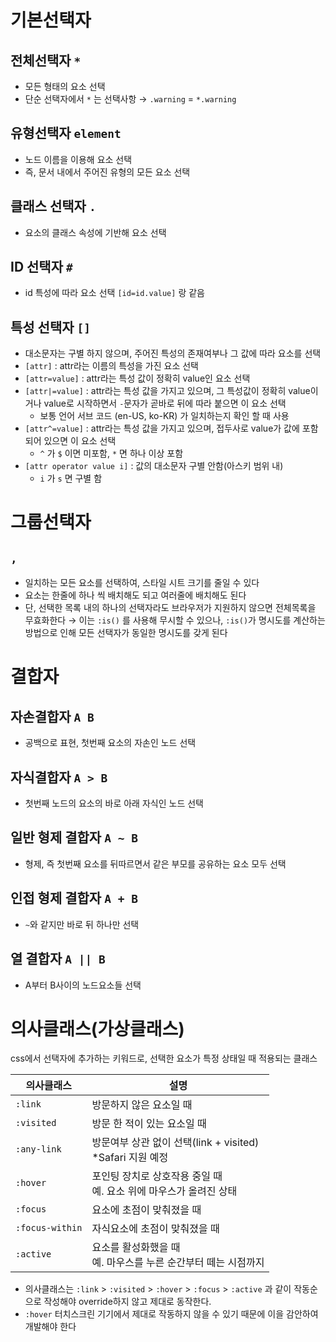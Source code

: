 # 기본선택자

## 전체선택자 `*`

- 모든 형태의 요소 선택
- 단순 선택자에서 `*` 는 선택사항 → `.warning` = `*.warning`

## 유형선택자 `element`

- 노드 이름을 이용해 요소 선택
- 즉, 문서 내에서 주어진 유형의 모든 요소 선택

## 클래스 선택자 `.`

- 요소의 클래스 속성에 기반해 요소 선택

## ID 선택자 `#`

- id 특성에 따라 요소 선택 `[id=id.value]` 랑 같음

## 특성 선택자 `[]`

- 대소문자는 구별 하지 않으며, 주어진 특성의 존재여부나 그 값에 따라 요소를 선택
- `[attr]` : attr라는 이름의 특성을 가진 요소 선택
- `[attr=value]` : attr라는 특성 값이 정확히 value인 요소 선택
- `[attr|=value]` : attr라는 특성 값을 가지고 있으며, 그 특성값이 정확히 value이거나 value로 시작하면서 `-`문자가 곧바로 뒤에 따라 붙으면 이 요소 선택
  - 보통 언어 서브 코드 (en-US, ko-KR) 가 일치하는지 확인 할 때 사용
- `[attr^=value]` : attr라는 특성 값을 가지고 있으며, 접두사로 value가 값에 포함되어 있으면 이 요소 선택
  - `^` 가 `$` 이면 미포함, `*` 면 하나 이상 포함
- `[attr operator value i]` : 값의 대소문자 구별 안함(아스키 범위 내)
  - `i` 가 `s` 면 구별 함

# 그룹선택자

## `,`

- 일치하는 모든 요소를 선택하여, 스타일 시트 크기를 줄일 수 있다
- 요소는 한줄에 하나 씩 배치해도 되고 여러줄에 배치해도 된다
- 단, 선택한 목록 내의 하나의 선택자라도 브라우저가 지원하지 않으면 전체목록을 무효화한다
  → 이는 `:is()` 를 사용해 무시할 수 있으나, `:is()`가 명시도를 계산하는 방법으로 인해 모든 선택자가 동일한 명시도를 갖게 된다

# 결합자

## 자손결합자 `A B`

- 공백으로 표현, 첫번째 요소의 자손인 노드 선택

## 자식결합자 `A > B`

- 첫번째 노드의 요소의 바로 아래 자식인 노드 선택

## 일반 형제 결합자 `A ~ B`

- 형제, 즉 첫번째 요소를 뒤따르면서 같은 부모를 공유하는 요소 모두 선택

## 인접 형제 결합자 `A + B`

- `~`와 같지만 바로 뒤 하나만 선택

## 열 결합자 `A || B`

- A부터 B사이의 노드요소들 선택

# 의사클래스(가상클래스)

css에서 선택자에 추가하는 키워드로, 선택한 요소가 특정 상태일 때 적용되는 클래스

| 의사클래스      | 설명                                                                   |
| --------------- | ---------------------------------------------------------------------- |
| `:link`         | 방문하지 않은 요소일 때                                                |
| `:visited`      | 방문 한 적이 있는 요소일 때                                            |
| `:any-link`     | 방문여부 상관 없이 선택(link + visited) <br> \*Safari 지원 예정        |
| `:hover`        | 포인팅 장치로 상호작용 중일 때 <br> 예. 요소 위에 마우스가 올려진 상태 |
| `:focus`        | 요소에 초점이 맞춰졌을 때                                              |
| `:focus-within` | 자식요소에 초점이 맞춰졌을 때                                          |
| `:active`       | 요소를 활성화했을 때 <br> 예. 마우스를 누른 순간부터 떼는 시점까지     |

- 의사클래스는 `:link` > `:visited` > `:hover` > `:focus` > `:active` 과 같이 작동순으로 작성해야 override하지 않고 제대로 동작한다.
- `:hover` 터치스크린 기기에서 제대로 작동하지 않을 수 있기 때문에 이을 감안하여 개발해야 한다
